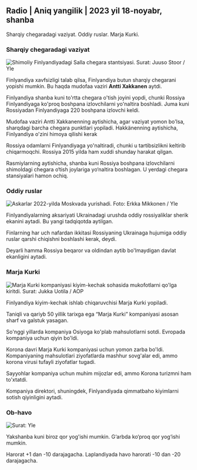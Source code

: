 ## Radio \| Aniq yangilik \| 2023 yil 18-noyabr, shanba

Sharqiy chegaradagi vaziyat. Oddiy ruslar. Marja Kurki.

### Sharqiy chegaradagi vaziyat

![Shimoliy Finlyandiyadagi Salla chegara stantsiyasi. Surat: Juuso Stoor / Yle](https://images.cdn.yle.fi/image/upload/c_crop,h_3033,w_5392,x_0,y_144/ar_1.777777777777777,c_fill,g_faces,h_17/d_10/dq_auto:eco/f_auto/fl_lossy/v1700230392/39-1202451655773834805e)

Finlyandiya xavfsizligi talab qilsa, Finlyandiya butun sharqiy chegarani yopishi mumkin. Bu haqda mudofaa vaziri **Antti Xakkanen** aytdi.

Finlyandiya shanba kuni to'rtta chegara o'tish joyini yopdi, chunki Rossiya Finlyandiyaga ko'proq boshpana izlovchilarni yo'naltira boshladi. Juma kuni Rossiyadan Finlyandiyaga 220 boshpana izlovchi keldi.

Mudofaa vaziri Antti Xakkanenning aytishicha, agar vaziyat yomon bo'lsa, sharqdagi barcha chegara punktlari yopiladi. Hakkänenning aytishicha, Finlyandiya o'zini himoya qilishi kerak

Rossiya odamlarni Finlyandiyaga yo'naltiradi, chunki u tartibsizlikni keltirib chiqarmoqchi. Rossiya 2015 yilda ham xuddi shunday harakat qilgan.

Rasmiylarning aytishicha, shanba kuni Rossiya boshpana izlovchilarni shimoldagi chegara o‘tish joylariga yo‘naltira boshlagan. U yerdagi chegara stansiyalari hamon ochiq.

### Oddiy ruslar

![Askarlar 2022-yilda Moskvada yurishadi. Foto: Erkka Mikkonen / Yle](https://images.cdn.yle.fi/image/upload/c_crop,h_2250,w_4000,x_0,y_620/ar_1.777777777777777,h_675,w_1200/dpr_1.0/q_auto:eco/f_auto/fl_lossy/v1652081791/39-9521386278c4035763b)

Finlyandiyalarning aksariyati Ukrainadagi urushda oddiy rossiyaliklar sherik ekanini aytadi. Bu yangi tadqiqotda aytilgan.

Finlarning har uch nafardan ikkitasi Rossiyaning Ukrainaga hujumiga oddiy ruslar qarshi chiqishni boshlashi kerak, deydi.

Deyarli hamma Rossiya beqaror va oldindan aytib bo'lmaydigan davlat ekanligini aytadi.

### Marja Kurki

![Marja Kurki kompaniyasi kiyim-kechak sohasida mukofotlarni qo'lga kiritdi. Surat: Jukka Uotila / AOP](https://images.cdn.yle.fi/image/upload/c_crop,h_2089,w_3715,x_1,y_0/ar_1.777777777777777,c_fill,g_faces,h_670,h_120.w/q_auto:eco/f_auto/fl_lossy/v1700215518/39-120216565573a69289c3)

Finlyandiya kiyim-kechak ishlab chiqaruvchisi Marja Kurki yopiladi.

Taniqli va qariyb 50 yillik tarixga ega “Marja Kurki” kompaniyasi asosan sharf va galstuk yasagan.

So'nggi yillarda kompaniya Osiyoga ko'plab mahsulotlarni sotdi. Evropada kompaniya uchun qiyin bo'ldi.

Korona davri Marja Kurki kompaniyasi uchun yomon zarba bo'ldi. Kompaniyaning mahsulotlari ziyofatlarda mashhur sovg'alar edi, ammo korona virusi tufayli ziyofatlar tugadi.

Sayyohlar kompaniya uchun muhim mijozlar edi, ammo Korona turizmni ham to'xtatdi.

Kompaniya direktori, shuningdek, Finlyandiyada qimmatbaho kiyimlarni sotish qiyinligini aytadi.

### Ob-havo

![ Surat: Yle](https://images.cdn.yle.fi/image/upload/c_crop,h_1080,w_1919,x_0,y_0/ar_1.7777777777777777,c_fill,g_faces,h_675,w_1200/d_prq.au:eco/f_auto/fl_lossy/v1700323494/39-12028456558e083321cf)

Yakshanba kuni biroz qor yog'ishi mumkin. G‘arbda ko‘proq qor yog‘ishi mumkin.

Harorat +1 dan -10 darajagacha. Laplandiyada havo harorati -10 dan -20 darajagacha.